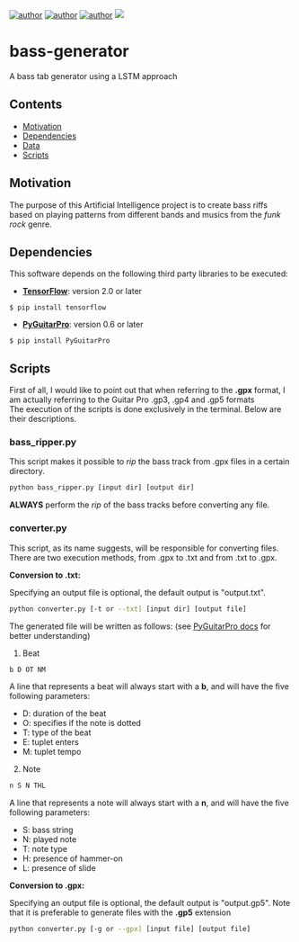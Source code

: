 [![author](https://img.shields.io/badge/author-joallace-red.svg)](https://github.com/joallace) 
[![author](https://img.shields.io/badge/author-ItamarRocha-red.svg)](https://github.com/ItamarRocha) 
[![author](https://img.shields.io/badge/author-jpvt-red.svg)](https://github.com/jpvt) 
[![](https://img.shields.io/badge/python-3.7+-blue.svg)](https://www.python.org/downloads/release/python-365/)

# bass-generator
A bass tab generator using a LSTM approach

## Contents
- [Motivation](#Motivation)
- [Dependencies](#Dependencies)
- [Data](#Data)
- [Scripts](#Scripts)

## Motivation

The purpose of this Artificial Intelligence project is to create bass riffs based on playing patterns from different bands and musics from the *funk rock* genre.

## Dependencies
This software depends on the following third party libraries to be executed:
- **[TensorFlow](https://www.tensorflow.org/)**: version 2.0 or later
```shell
$ pip install tensorflow
```
- **[PyGuitarPro](https://github.com/Perlence/PyGuitarPro)**: version 0.6 or later
```shell
$ pip install PyGuitarPro
```

## Scripts
First of all, I would like to point out that when referring to the **.gpx** format, I am actually referring to the Guitar Pro .gp3, .gp4 and .gp5 formats\
The execution of the scripts is done exclusively in the terminal. Below are their descriptions.

### bass_ripper.py

This script makes it possible to *rip* the bass track from .gpx files in a certain directory.

```bash
python bass_ripper.py [input dir] [output dir]
```
**ALWAYS** perform the *rip* of the bass tracks before converting any file.

### converter.py
This script, as its name suggests, will be responsible for converting files. There are two execution methods, from .gpx to .txt and from .txt to .gpx.

**Conversion to .txt:**

Specifying an output file is optional, the default output is "output.txt".
```bash
python converter.py [-t or --txt] [input dir] [output file]
```
The generated file will be written as follows: (see [PyGuitarPro docs](https://pyguitarpro.readthedocs.io) for better understanding)

1. Beat

```bash
b D OT NM
```
A line that represents a beat will always start with a **b**, and will have the five following parameters:
 - D: duration of the beat
 - O: specifies if the note is dotted
 - T: type of the beat 
 - E: tuplet enters
 - M: tuplet tempo


2. Note

```bash
n S N THL
```
A line that represents a note will always start with a **n**, and will have the five following parameters:
 - S: bass string
 - N: played note
 - T: note type
 - H: presence of hammer-on
 - L: presence of slide

**Conversion to .gpx:**

Specifying an output file is optional, the default output is "output.gp5". Note that it is preferable to generate files with the **.gp5** extension

```bash
python converter.py [-g or --gpx] [input file] [output file]
```
